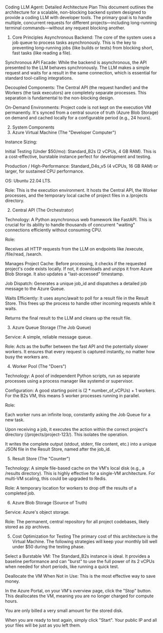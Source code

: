 Coding LLM Agent: Detailed Architecture Plan
This document outlines the architecture for a scalable, non-blocking backend system designed to provide a coding LLM with developer tools. The primary goal is to handle multiple, concurrent requests for different projects—including long-running terminal commands—without any request blocking another.

1. Core Principles
Asynchronous Backend: The core of the system uses a job queue to process tasks asynchronously. This is the key to preventing long-running jobs (like builds or tests) from blocking short, fast tasks (like reading a file).

Synchronous API Facade: While the backend is asynchronous, the API presented to the LLM behaves synchronously. The LLM makes a simple request and waits for a result in the same connection, which is essential for standard tool-calling integrations.

Decoupled Components: The Central API (the request handler) and the Workers (the task executors) are completely separate processes. This separation is fundamental to the non-blocking design.

On-Demand Environments: Project code is not kept on the execution VM permanently. It's synced from a central source of truth (Azure Blob Storage) on demand and cached locally for a configurable period (e.g., 24 hours).

2. System Components
1. Azure Virtual Machine (The "Developer Computer")

Instance Sizing:

Initial Testing (Under $50/mo): Standard_B2s (2 vCPUs, 4 GB RAM). This is a cost-effective, burstable instance perfect for development and testing.

Production / High-Performance: Standard_D4s_v5 (4 vCPUs, 16 GB RAM) or larger, for sustained CPU performance.

OS: Ubuntu 22.04 LTS.

Role: This is the execution environment. It hosts the Central API, the Worker processes, and the temporary local cache of project files in a /projects directory.

2. Central API (The Orchestrator)

Technology: A Python asynchronous web framework like FastAPI. This is crucial for its ability to handle thousands of concurrent "waiting" connections efficiently without consuming CPU.

Role:

Receives all HTTP requests from the LLM on endpoints like /execute, /file/read, /search.

Manages Project Cache: Before processing, it checks if the requested project's code exists locally. If not, it downloads and unzips it from Azure Blob Storage. It also updates a "last-accessed" timestamp.

Job Dispatch: Generates a unique job_id and dispatches a detailed job message to the Azure Queue.

Waits Efficiently: It uses async/await to poll for a result file in the Result Store. This frees up the process to handle other incoming requests while it waits.

Returns the final result to the LLM and cleans up the result file.

3. Azure Queue Storage (The Job Queue)

Service: A simple, reliable message queue.

Role: Acts as the buffer between the fast API and the potentially slower workers. It ensures that every request is captured instantly, no matter how busy the workers are.

4. Worker Pool (The "Doers")

Technology: A pool of independent Python scripts, run as separate processes using a process manager like systemd or supervisor.

Configuration: A good starting point is (2 * number_of_vCPUs) + 1 workers. For the B2s VM, this means 5 worker processes running in parallel.

Role:

Each worker runs an infinite loop, constantly asking the Job Queue for a new task.

Upon receiving a job, it executes the action within the correct project's directory (/projects/project-123/). This isolates the operation.

It writes the complete output (stdout, stderr, file content, etc.) into a unique JSON file in the Result Store, named after the job_id.

5. Result Store (The "Counter")

Technology: A simple file-based cache on the VM's local disk (e.g., a /results directory). This is highly effective for a single-VM architecture. For multi-VM scaling, this could be upgraded to Redis.

Role: A temporary location for workers to drop off the results of a completed job.

6. Azure Blob Storage (Source of Truth)

Service: Azure's object storage.

Role: The permanent, central repository for all project codebases, likely stored as zip archives.

5. Cost Optimization for Testing
The primary cost of this architecture is the Virtual Machine. The following strategies will keep your monthly bill well under $50 during the testing phase.

Select a Burstable VM: The Standard_B2s instance is ideal. It provides a baseline performance and can "burst" to use the full power of its 2 vCPUs when needed for short periods, like running a quick test.

Deallocate the VM When Not in Use: This is the most effective way to save money.

In the Azure Portal, on your VM's overview page, click the "Stop" button. This deallocates the VM, meaning you are no longer charged for compute hours.

You are only billed a very small amount for the stored disk.

When you are ready to test again, simply click "Start". Your public IP and all your files will be just as you left them.
